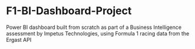 # F1-BI-Dashboard-Project
Power BI dashboard built from scratch as part of a Business Intelligence assessment by Impetus Technologies, using Formula 1 racing data from the Ergast API
